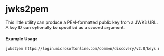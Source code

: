 # jwks2pem

This little utility can produce a PEM-formatted public key from a JWKS URL. A key ID can optionally be specified as a second argument.

#### Example Usage
```bash
jwks2pem https://login.microsoftonline.com/common/discovery/v2.0/keys nOo3ZDrODXEK1jKWhXslHR_KXEg
```
